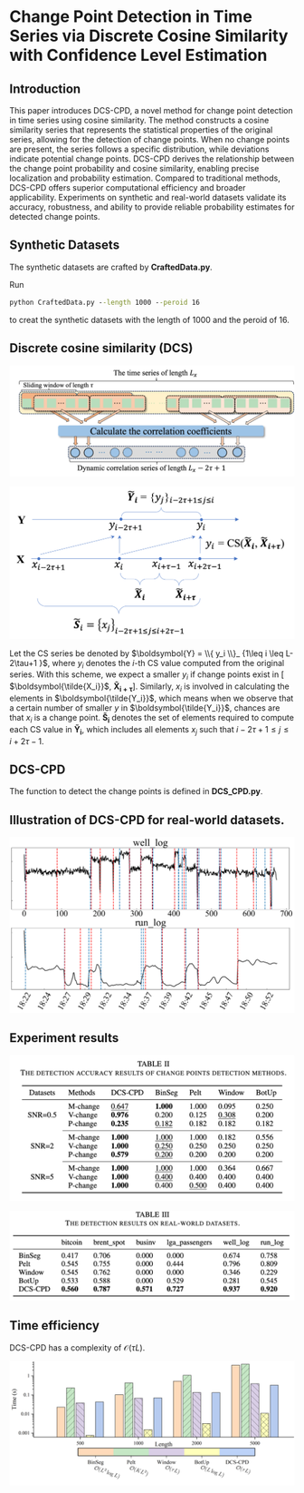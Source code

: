 # Change Point Detection in Time Series via Discrete Cosine Similarity with Confidence Level Estimation

## Introduction

This paper introduces DCS-CPD, a novel method for change point detection in time series using cosine similarity. The method constructs a cosine similarity series that represents the statistical properties of the original series, allowing for the detection of change points. When no change points are present, the series follows a specific distribution, while deviations indicate potential change points. 
DCS-CPD derives the relationship between the change point probability and cosine similarity, enabling precise localization and probability estimation. Compared to traditional methods, DCS-CPD offers superior computational efficiency and broader applicability. Experiments on synthetic and real-world datasets validate its accuracy, robustness, and ability to provide reliable probability estimates for detected change points. 

## Synthetic Datasets

The synthetic datasets are crafted by **CraftedData.py**. 

Run 

```cmd
python CraftedData.py --length 1000 --peroid 16
```

to creat the synthetic datasets with the length of 1000 and the peroid of 16. 

## Discrete cosine similarity (DCS)

![](./pic/dca.png)

![](./pic/modelxy.png)

Let the CS series be denoted by $\boldsymbol{Y} = \\{ y_i \\}_ {1\leq i \leq L-2\tau+1 }$, where $y_i$ denotes the $i$-th CS value computed from the original series. With this scheme, we expect a smaller $y_i$ if change points exist in [ $\boldsymbol{\tilde{X_i}}$, $\boldsymbol{\tilde{X}_{i+\tau}}$]. Similarly,  $x_i$ is involved in calculating the elements in $\boldsymbol{\tilde{Y_i}}$, which means when we observe that a certain number of smaller $y$ in $\boldsymbol{\tilde{Y_i}}$, chances are that $x_i$ is a change point. $\boldsymbol{\tilde{S}_i}$ denotes the set of elements required to compute each CS value in $\boldsymbol{\tilde{Y}_i}$, which includes all elements ${x_j}$ such that $i - 2\tau + 1 \leq j \leq i + 2\tau - 1$. 

## DCS-CPD

The function to detect the change points is defined in **DCS_CPD.py**. 

## Illustration of DCS-CPD for real-world datasets. 

![](./pic/exp_realworld2.png)

## Experiment results

![](./pic/exp_detection.png)

![](./pic/exp_detection_real.png)

## Time efficiency

DCS-CPD has a complexity of $\mathcal{O}(\tau L)$. 

![](./pic/exp_time2.png)

